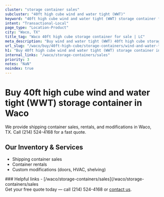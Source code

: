 ```yaml
---
cluster: "storage container sales"
subcluster: "40ft high cube wind and water tight (WWT)"
keyword: "40ft high cube wind and water tight (WWT) storage container for sale Waco, TX"
intent: "Transactional-Local"
page_type: "Location-Product"
city: "Waco, TX"
title_tag: "Waco 40ft high cube storage container for sale | LC"
meta_description: "Buy wind and water tight (WWT) 40ft high cube storage container sale with local delivery in Waco, TX. LC Container — local Since 2003. Request a fast quote today."
url_slug: "/waco/buy/40ft-high-cube/storage-containers/wind-and-water-tight-wwt"
h1: "Buy 40ft high cube wind and water tight (WWT) storage container in Waco"
internal_links: "/waco/storage-containers/sales"
priority: 3
notes: "NaN"
noindex: true
---
```


# Buy 40ft high cube wind and water tight (WWT) storage container in Waco

We provide shipping container sales, rentals, and modifications in Waco, TX. Call (214) 524-4168 for a fast quote.

## Our Inventory & Services
- Shipping container sales
- Container rentals
- Custom modifications (doors, HVAC, shelving)

<div data-section="internal-links">
### Helpful links
- [/waco/storage-containers/sales](/waco/storage-containers/sales
</div>

<div data-section="cta">
Get your free quote today — call (214) 524-4168 or <a href="/contact">contact us</a>.
</div>

<script type="application/ld+json">{"@context":"https://schema.org","@type":"FAQPage","mainEntity":[{"@type":"Question","name":"How much does delivery cost in Waco, TX?","acceptedAnswer":{"@type":"Answer","text":"Delivery costs vary by distance and container size. Most deliveries in Waco, TX range from $150-$300. Call (214) 524-4168 for an exact quote based on your specific location."}},{"@type":"Question","name":"Do you offer financing or payment plans?","acceptedAnswer":{"@type":"Answer","text":"We accept major credit cards, checks, and can discuss commercial terms for bulk purchases. Call (214) 524-4168 to discuss options."}},{"@type":"Question","name":"Can you customize containers in Waco, TX?","acceptedAnswer":{"@type":"Answer","text":"Yes — we perform modifications like doors, HVAC, insulation, and shelving. Request a custom quote at (214) 524-4168 or via our contact form."}}]}</script>
